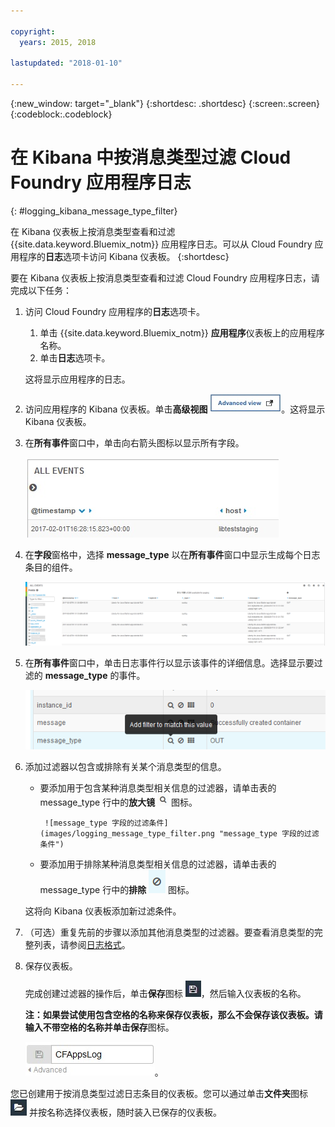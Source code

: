 ```yaml
---

copyright:
  years: 2015, 2018

lastupdated: "2018-01-10"

---
```


{:new_window: target="_blank"}
{:shortdesc: .shortdesc}
{:screen:.screen}
{:codeblock:.codeblock}


# 在 Kibana 中按消息类型过滤 Cloud Foundry 应用程序日志
{: #logging_kibana_message_type_filter}

在 Kibana 仪表板上按消息类型查看和过滤 {{site.data.keyword.Bluemix_notm}} 应用程序日志。可以从 Cloud Foundry 应用程序的**日志**选项卡访问 Kibana 仪表板。
{:shortdesc}

要在 Kibana 仪表板上按消息类型查看和过滤 Cloud Foundry 应用程序日志，请完成以下任务：

1. 访问 Cloud Foundry 应用程序的**日志**选项卡。 

    1. 单击 {{site.data.keyword.Bluemix_notm}} **应用程序**仪表板上的应用程序名称。
    2. 单击**日志**选项卡。 
    
    这将显示应用程序的日志。

2. 访问应用程序的 Kibana 仪表板。单击**高级视图** ![“高级视图”链接](images/logging_advanced_view.jpg "“高级视图”链接")。这将显示 Kibana 仪表板。

3. 在**所有事件**窗口中，单击向右箭头图标以显示所有字段。 

    ![具有向右箭头图标的“所有事件”窗口](images/logging_all_events_no_fields.jpg "具有向右箭头图标的“所有事件”窗口")

4. 在**字段**窗格中，选择 **message_type** 以在**所有事件**窗口中显示生成每个日志条目的组件。

    ![选择了 message_type 字段的“所有事件”窗口](images/logging_message_type.png "选择了 message_type 字段的“所有事件”窗口")

5. 在**所有事件**窗口中，单击日志事件行以显示该事件的详细信息。选择显示要过滤的 **message_type** 的事件。

    ![显示所选日志事件的详细信息的“所有事件”窗口](images/logging_message_type_add_filter.png "显示所选日志事件的详细信息的“所有事件”窗口")

6. 添加过滤器以包含或排除有关某个消息类型的信息。 

    * 要添加用于包含某种消息类型相关信息的过滤器，请单击表的 message_type 行中的**放大镜** ![“放大镜”图标](images/logging_magnifying_glass.jpg "“放大镜”图标") 图标。 
    
           ![message_type 字段的过滤条件](images/logging_message_type_filter.png "message_type 字段的过滤条件")
    
    * 要添加用于排除某种消息类型相关信息的过滤器，请单击表的 message_type 行中的**排除** ![“排除”图标](images/logging_exclusion_icon.png "“排除”图标") 图标。 
    
    这将向 Kibana 仪表板添加新过滤条件。

7. （可选）重复先前的步骤以添加其他消息类型的过滤器。要查看消息类型的完整列表，请参阅[日志格式](../logging_view_kibana3.html#kibana_log_format_cf)。

9. 保存仪表板。    
        
    完成创建过滤器的操作后，单击**保存**图标 ![“保存”图标](images/logging_save.jpg "“保存”图标")，然后输入仪表板的名称。 
      
    **注：**如果尝试使用包含空格的名称来保存仪表板，那么不会保存该仪表板。请输入不带空格的名称并单击**保存**图标。
    
    ![保存仪表板名称](images/logging_save_dashboard.jpg "保存仪表板名称")。

您已创建用于按消息类型过滤日志条目的仪表板。您可以通过单击**文件夹**图标 ![“文件夹”图标](images/logging_folder.jpg "“文件夹”图标") 并按名称选择仪表板，随时装入已保存的仪表板。
